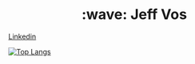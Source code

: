 <h1 align='center'>:wave:   Jeff Vos</h1>

[Linkedin](https://www.linkedin.com/in/jeff-vos/)

[![Top Langs](https://github-readme-stats.vercel.app/api/top-langs/?username=Jeffvos)](https://github.com/anuraghazra/github-readme-stats)
